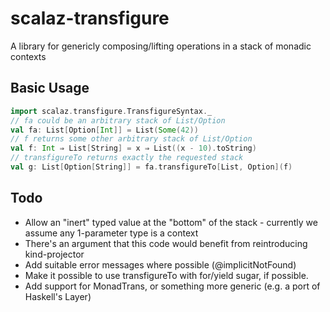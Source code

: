 # scalaz-transfigure

A library for genericly composing/lifting operations in a stack of monadic contexts

## Basic Usage

````scala
import scalaz.transfigure.TransfigureSyntax._
// fa could be an arbitrary stack of List/Option
val fa: List[Option[Int]] = List(Some(42))
// f returns some other arbitrary stack of List/Option
val f: Int ⇒ List[String] = x ⇒ List((x - 10).toString)
// transfigureTo returns exactly the requested stack
val g: List[Option[String]] = fa.transfigureTo[List, Option](f)
````

## Todo

 * Allow an "inert" typed value at the "bottom" of the stack - currently we assume any 1-parameter type is a context
 * There's an argument that this code would benefit from reintroducing kind-projector
 * Add suitable error messages where possible (@implicitNotFound)
 * Make it possible to use transfigureTo with for/yield sugar, if possible.
 * Add support for MonadTrans, or something more generic (e.g. a port of Haskell's Layer)
